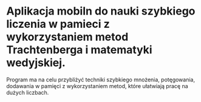 # Aplikacja mobiln do nauki szybkiego liczenia w pamieci z wykorzystaniem metod Trachtenberga i matematyki wedyjskiej.
Program ma na celu przybliżyć techniki szybkiego mnożenia, potęgowania, dodawania w pamięci z wykorzystaniem metod, które ułatwiają pracę na dużych liczbach.
